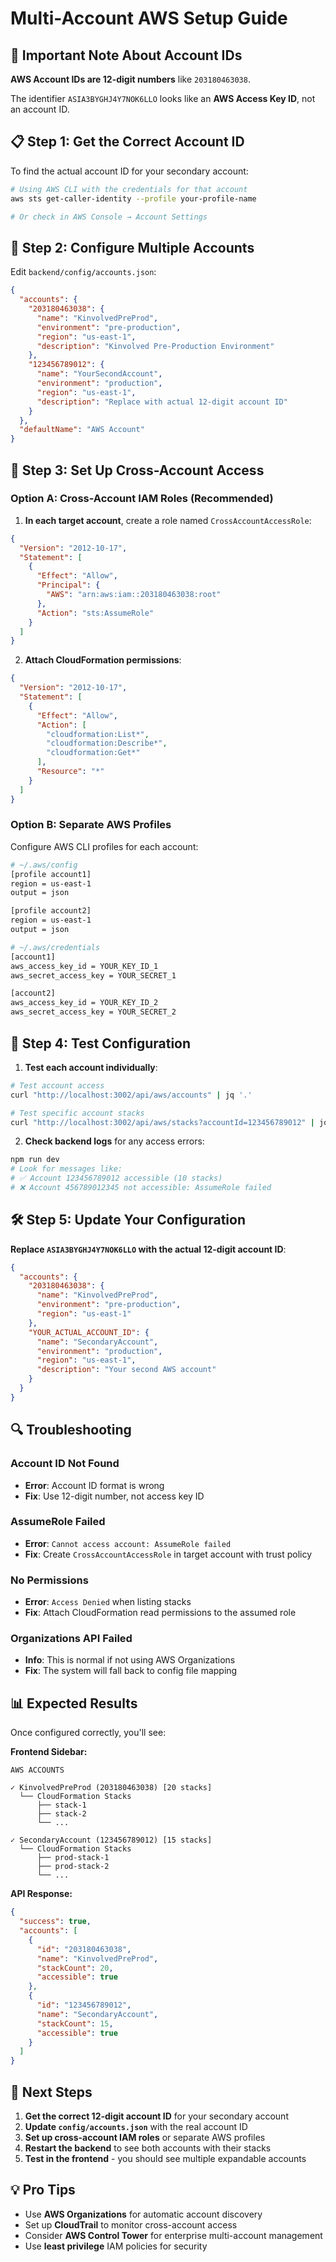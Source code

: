 # Multi-Account AWS Setup Guide

## 🚨 Important Note About Account IDs

**AWS Account IDs are 12-digit numbers** like `203180463038`.

The identifier `ASIA3BYGHJ4Y7NOK6LLO` looks like an **AWS Access Key ID**, not an account ID. 

## 📋 Step 1: Get the Correct Account ID

To find the actual account ID for your secondary account:

```bash
# Using AWS CLI with the credentials for that account
aws sts get-caller-identity --profile your-profile-name

# Or check in AWS Console → Account Settings
```

## 🔧 Step 2: Configure Multiple Accounts

Edit `backend/config/accounts.json`:

```json
{
  "accounts": {
    "203180463038": {
      "name": "KinvolvedPreProd",
      "environment": "pre-production",
      "region": "us-east-1",
      "description": "Kinvolved Pre-Production Environment"
    },
    "123456789012": {
      "name": "YourSecondAccount",
      "environment": "production",
      "region": "us-east-1",
      "description": "Replace with actual 12-digit account ID"
    }
  },
  "defaultName": "AWS Account"
}
```

## 🔐 Step 3: Set Up Cross-Account Access

### Option A: Cross-Account IAM Roles (Recommended)

1. **In each target account**, create a role named `CrossAccountAccessRole`:

```json
{
  "Version": "2012-10-17",
  "Statement": [
    {
      "Effect": "Allow",
      "Principal": {
        "AWS": "arn:aws:iam::203180463038:root"
      },
      "Action": "sts:AssumeRole"
    }
  ]
}
```

2. **Attach CloudFormation permissions**:
```json
{
  "Version": "2012-10-17",
  "Statement": [
    {
      "Effect": "Allow",
      "Action": [
        "cloudformation:List*",
        "cloudformation:Describe*",
        "cloudformation:Get*"
      ],
      "Resource": "*"
    }
  ]
}
```

### Option B: Separate AWS Profiles

Configure AWS CLI profiles for each account:

```bash
# ~/.aws/config
[profile account1]
region = us-east-1
output = json

[profile account2]
region = us-east-1
output = json

# ~/.aws/credentials
[account1]
aws_access_key_id = YOUR_KEY_ID_1
aws_secret_access_key = YOUR_SECRET_1

[account2]
aws_access_key_id = YOUR_KEY_ID_2
aws_secret_access_key = YOUR_SECRET_2
```

## 🚀 Step 4: Test Configuration

1. **Test each account individually**:
```bash
# Test account access
curl "http://localhost:3002/api/aws/accounts" | jq '.'

# Test specific account stacks
curl "http://localhost:3002/api/aws/stacks?accountId=123456789012" | jq '.'
```

2. **Check backend logs** for any access errors:
```bash
npm run dev
# Look for messages like:
# ✅ Account 123456789012 accessible (10 stacks)
# ❌ Account 456789012345 not accessible: AssumeRole failed
```

## 🛠️ Step 5: Update Your Configuration

**Replace `ASIA3BYGHJ4Y7NOK6LLO` with the actual 12-digit account ID**:

```json
{
  "accounts": {
    "203180463038": {
      "name": "KinvolvedPreProd",
      "environment": "pre-production",
      "region": "us-east-1"
    },
    "YOUR_ACTUAL_ACCOUNT_ID": {
      "name": "SecondaryAccount",
      "environment": "production",
      "region": "us-east-1",
      "description": "Your second AWS account"
    }
  }
}
```

## 🔍 Troubleshooting

### Account ID Not Found
- **Error**: Account ID format is wrong
- **Fix**: Use 12-digit number, not access key ID

### AssumeRole Failed
- **Error**: `Cannot access account: AssumeRole failed`
- **Fix**: Create `CrossAccountAccessRole` in target account with trust policy

### No Permissions
- **Error**: `Access Denied` when listing stacks
- **Fix**: Attach CloudFormation read permissions to the assumed role

### Organizations API Failed
- **Info**: This is normal if not using AWS Organizations
- **Fix**: The system will fall back to config file mapping

## 📊 Expected Results

Once configured correctly, you'll see:

**Frontend Sidebar:**
```
AWS ACCOUNTS

✓ KinvolvedPreProd (203180463038) [20 stacks]
  └── CloudFormation Stacks
      ├── stack-1
      ├── stack-2
      └── ...

✓ SecondaryAccount (123456789012) [15 stacks]  
  └── CloudFormation Stacks
      ├── prod-stack-1
      ├── prod-stack-2
      └── ...
```

**API Response:**
```json
{
  "success": true,
  "accounts": [
    {
      "id": "203180463038",
      "name": "KinvolvedPreProd",
      "stackCount": 20,
      "accessible": true
    },
    {
      "id": "123456789012", 
      "name": "SecondaryAccount",
      "stackCount": 15,
      "accessible": true
    }
  ]
}
```

## 🎯 Next Steps

1. **Get the correct 12-digit account ID** for your secondary account
2. **Update `config/accounts.json`** with the real account ID
3. **Set up cross-account IAM roles** or separate AWS profiles
4. **Restart the backend** to see both accounts with their stacks
5. **Test in the frontend** - you should see multiple expandable accounts

## 💡 Pro Tips

- Use **AWS Organizations** for automatic account discovery
- Set up **CloudTrail** to monitor cross-account access
- Consider **AWS Control Tower** for enterprise multi-account management
- Use **least privilege** IAM policies for security 